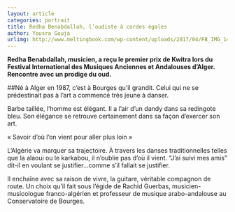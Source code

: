 ```yaml
---
layout: article
categories: portrait
title: Redha Benabdallah, l’oudiste à cordes égales
author: Yousra Gouja
urlimg: http://www.meltingbook.com/wp-content/uploads/2017/04/FB_IMG_1491166617681-365x280.jpg
---
```


**Redha Benabdallah, musicien, a reçu le premier prix de Kwitra lors  du Festival International des Musiques Anciennes et Andalouses d’Alger. Rencontre avec un prodige du oud.**

##Né à Alger en 1987, c’est à Bourges qu’il grandit. Celui qui ne se prédestinait pas à l’art a commencé très jeune à danser.

Barbe taillée, l’homme est élégant. Il a l’air d’un dandy dans sa redingote bleu. Son élégance se retrouve certainement dans sa façon d’exercer son art.

« Savoir d’où l’on vient pour aller plus loin »

L’Algérie va marquer sa trajectoire. À travers les danses traditionnelles telles que la alaoui ou le karkabou, il n’oublie pas d’où il vient. “J’ai suivi mes amis” dit-il en voulant se justifier…comme s’il fallait se justifier.

Il enchaîne avec sa raison de vivre, la guitare, véritable compagnon de route. Un choix qu’il fait sous l’égide de Rachid Guerbas, musicien-musicologue franco-algérien et professeur de musique arabo-andalouse au Conservatoire de Bourges.